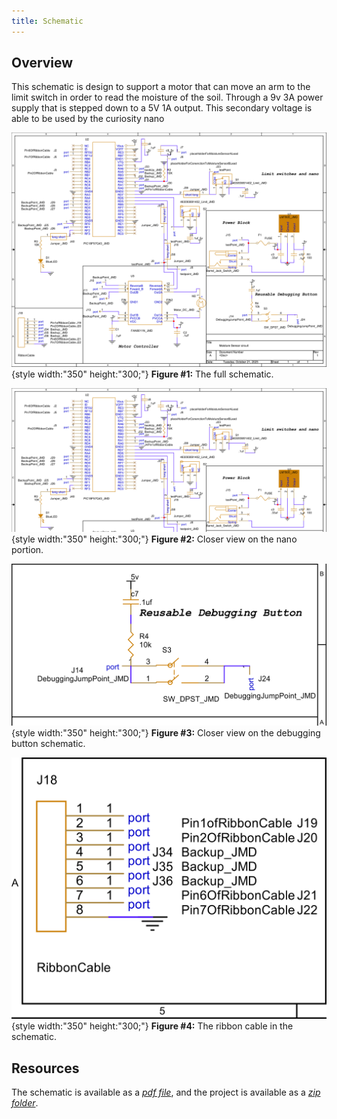 ```yaml
---
title: Schematic
---
```

<!-- not yet DONE -->
## Overview

This schematic is design to support <!--.... (highlight functionally, power, and controller).-->a motor that can move an arm to the limit switch in order to read the moisture of the soil. Through a 9v 3A power supply that is stepped down to a 5V 1A output. This secondary voltage is able to be used by the curiosity nano

![schematic](AustinSupplied/completeSchematic.PNG){style width:"350" height:"300;"}
**Figure #1:** The full schematic.  <br>

![close-up on Nano](AustinSupplied/nanoSchematic.PNG){style width:"350" height:"300;"}
**Figure #2:** Closer view on the nano portion.  <br>

![close-up on reuseable button](AustinSupplied/reusableDebuggingBtnSchematic.PNG){style width:"350" height:"300;"}
**Figure #3:** Closer view on the debugging button schematic.  <br>

![close-up on ribbon cable](AustinSupplied/ribbonCableSchematic.PNG){style width:"350" height:"300;"}
**Figure #4:** The ribbon cable in the schematic.  <br>

## Resources

The schematic is available as a [*pdf file*](AustinSupplied/schematic.pdf), and the project is available as a [*zip folder*](AustinSupplied/MoistureSensor.zip).
